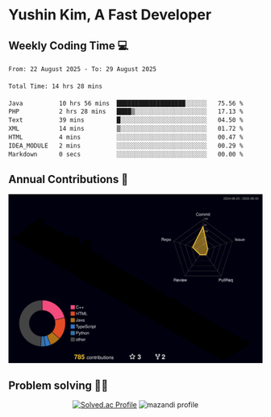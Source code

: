 # Yushin Kim, A Fast Developer

## Weekly Coding Time 💻

<!--START_SECTION:waka-->

```txt
From: 22 August 2025 - To: 29 August 2025

Total Time: 14 hrs 28 mins

Java          10 hrs 56 mins  ███████████████████░░░░░░   75.56 %
PHP           2 hrs 28 mins   ████▒░░░░░░░░░░░░░░░░░░░░   17.13 %
Text          39 mins         █░░░░░░░░░░░░░░░░░░░░░░░░   04.50 %
XML           14 mins         ▒░░░░░░░░░░░░░░░░░░░░░░░░   01.72 %
HTML          4 mins          ░░░░░░░░░░░░░░░░░░░░░░░░░   00.47 %
IDEA_MODULE   2 mins          ░░░░░░░░░░░░░░░░░░░░░░░░░   00.29 %
Markdown      0 secs          ░░░░░░░░░░░░░░░░░░░░░░░░░   00.00 %
```

<!--END_SECTION:waka-->

## Annual Contributions 🏃

![](./profile-3d-contrib/profile-night-rainbow.svg)

## Problem solving 👨‍💻

<div align="center">

[![Solved.ac Profile](http://mazassumnida.wtf/api/v2/generate_badge?boj=kys010306)](https://solved.ac/kys010306)
![mazandi profile](http://mazandi.herokuapp.com/api?handle=kys010306&theme=dark)

</div>
